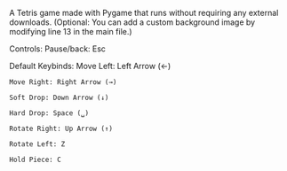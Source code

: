 A Tetris game made with Pygame that runs without requiring any external downloads.
(Optional: You can add a custom background image by modifying line 13 in the main file.)

Controls:
  Pause/back: Esc

  Default Keybinds:
    Move Left: Left Arrow (←)
    
    Move Right: Right Arrow (→)
    
    Soft Drop: Down Arrow (↓)
    
    Hard Drop: Space (␣)
    
    Rotate Right: Up Arrow (↑)
    
    Rotate Left: Z
    
    Hold Piece: C
